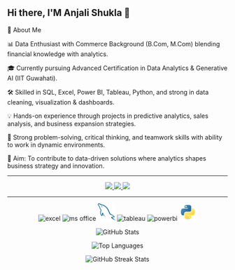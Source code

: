 ## Hi there, I'M Anjali Shukla 👋
 

🚀 About Me

📊 Data Enthusiast with Commerce Background (B.Com, M.Com) blending financial knowledge with analytics.

🎓 Currently pursuing Advanced Certification in Data Analytics & Generative AI (IIT Guwahati).

🛠 Skilled in SQL, Excel, Power BI, Tableau, Python, and strong in data cleaning, visualization & dashboards.

💡 Hands-on experience through projects in predictive analytics, sales analysis, and business expansion strategies.

🤝 Strong problem-solving, critical thinking, and teamwork skills with ability to work in dynamic environments.

🌟 Aim: To contribute to data-driven solutions where analytics shapes business strategy and innovation.

---
<p align="center">
  <a href="https://www.linkedin.com/in/anjali-shukla-1590b72b2/">
    <img src="https://img.shields.io/badge/-LinkedIn-blue?style=flat&logo=Linkedin&logoColor=white" />
  </a>
  <a href="mailto:shuklan040@gmail.com">
    <img src="https://img.shields.io/badge/-Gmail-D14836?style=flat&logo=Gmail&logoColor=white" />
  </a>
  <a href="https://www.instagram.com/anjali.shukla001?igsh=dWhjNjYxdzNjeTFl">
    <img src="https://img.shields.io/badge/-Instagram-E4405F?style=flat&logo=Instagram&logoColor=white" />
  </a>
</p>

--- 
<p align="center">
  <!-- Excel -->
  <img src="https://cdn.jsdelivr.net/gh/devicons/devicon/icons/microsoftsqlserver/microsoftsqlserver-plain.svg" alt="excel" width="40" height="40"/>  
  <!-- MS Office -->
  <img src="https://cdn-icons-png.flaticon.com/512/732/732221.png" alt="ms office" width="40" height="40"/>  
  <!-- MySQL -->
  <img src="https://raw.githubusercontent.com/devicons/devicon/master/icons/mysql/mysql-original.svg" alt="mysql" width="40" height="40"/>  
  <!-- Tableau -->
  <img src="https://cdn.worldvectorlogo.com/logos/tableau-software.svg" alt="tableau" width="40" height="40"/>  
  <!-- Power BI -->
  <img src="https://cdn.worldvectorlogo.com/logos/power-bi.svg" alt="powerbi" width="40" height="40"/>  
  <!-- Python -->
  <img src="https://raw.githubusercontent.com/devicons/devicon/master/icons/python/python-original.svg" alt="python" width="40" height="40"/>  
</p>


<p align="center">
  <img src="https://github-readme-stats.vercel.app/api?username=Anjali2000Shukla&show_icons=true&theme=radical" alt="GitHub Stats" />
</p>

<p align="center">
  <img src="https://github-readme-stats.vercel.app/api/top-langs/?username=Anjali2000Shukla&layout=compact&theme=radical" alt="Top Languages" />
</p>

<p align="center">
  <img src="https://github-readme-streak-stats.herokuapp.com/?user=Anjali2000Shukla&theme=radical" alt="GitHub Streak Stats" />
</p>



